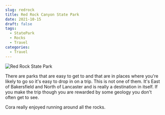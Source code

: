 ```yaml
---
slug: redrock
title: Red Rock Canyon State Park
date: 2021-10-15
draft: false
tags:
  - StatePark
  - Rocks
  - Travel
categories:
  - Travel
---
```


![Red Rock State Park](red_rock_sp.png)

There are parks that are easy to get to and that are in places where you're likely to go so it's easy to drop in on a trip.  This is not one of them. It's East of Bakersfield and North of Lancaster and is really a destination in itself.  If you make the trip though you are rewarded by some geology you don't often get to see.

Cora really enjoyed running around all the rocks.